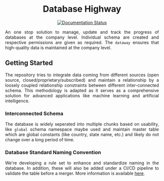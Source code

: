 <div align = "center">

# Database Highway

[![Documentation Status](https://readthedocs.org/projects/dataway/badge/?version=latest)](https://dataway.readthedocs.io/en/latest/?badge=latest&style=plastic)

</div>

<div align = "justify">

An one stop solution to manage, update and track the progress of databases at the company level. Individual schema are
created and respective permissions are given as required. The ``dataway`` ensures that high-quality data is maintained at the
company level.

## Getting Started

The repository tries to integrate data coming from different sources (open source, closed/proprietary/subscribed) and maintain
a relationship by a loosely coupled relationship constraints between different inter-connected schema. This methodology is adapted
as it serves as a comprehensive solution for advanced applications like machine learning and artificial intelligence.

### Interconnected Schema

The database is widely seperated into multiple chunks based on usability, like `global` schema namespace maybe used and maintain
master table which are global constants (like country, state name, etc.) and likely do not change over a long period of time.

### Database Standard Naming Convention

We're developing a rule set to enhance and standardize naming in the database. In addition, these will also be added under a
CI/CD pipeline to validate the table before a merger. More information is available [here](docs/standard/README.md).

</div>
